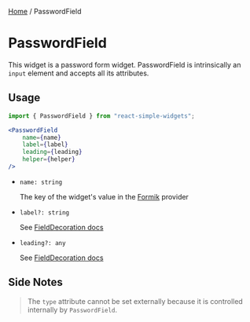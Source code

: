 [Home](../../../README.md) / PasswordField

# PasswordField

This widget is a password form widget. PasswordField is intrinsically an `input` element and accepts all its attributes.

## Usage

```jsx
import { PasswordField } from "react-simple-widgets";

<PasswordField
    name={name}
    label={label}
    leading={leading}
    helper={helper}
/>
```

- `name: string`

  The key of the widget's value in the [Formik](https://jaredpalmer.com/formik/) provider

-   `label?: string`

    See [FieldDecoration docs](../field-decoration/field-decoration-usage.md)

- `leading?: any`

  See [FieldDecoration docs](../field-decoration/field-decoration-usage.md)

## Side Notes

> The `type` attribute cannot be set externally because it is controlled internally by `PasswordField`.

